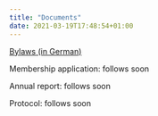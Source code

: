 ```yaml
---
title: "Documents"
date: 2021-03-19T17:48:54+01:00
---
```


[Bylaws (in German)](https://github.com/gretl-assoc/documents/blob/main/satzung/Satzung.pdf)

Membership application: follows soon

Annual report: follows soon

Protocol: follows soon
